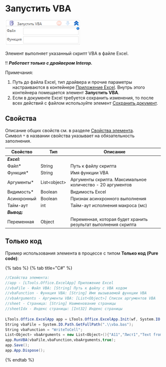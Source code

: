 # Запустить VBA

![](<../../../.gitbook/assets/image (577).png>)

Элемент выполняет указанный скрипт VBA в файле Excel. 

:bangbang: ***Работает только с драйвером Interop.***

Примечания:

1. Путь до файла Excel, тип драйвера и прочие параметры настраиваются в контейнере [Приложение Excel](https://docs.primo-rpa.ru/primo-rpa/g_elements/el_basic/els_excel/el_excel_app). Внутрь этого контейнера помещается элемент **Запустить VBA**.
2. Если в документе Excel требуется сохранить изменения, то после всех действий с файлом используйте элемент [Сохранить документ](https://docs.primo-rpa.ru/primo-rpa/g_elements/el_basic/els_excel/el_excel_save).

## Свойства

Описание общих свойств см. в разделе [Свойства элемента](https://docs.primo-rpa.ru/primo-rpa/primo-studio/process/elements#svoistva-elementa).\
Символ `*` в названии свойства указывает на обязательность заполнения.

| Свойство    | Тип           | Описание                     |
| ----------- | ------------- | ---------------------------- |
| ***Excel:*** |              |                              |
| Файл\*      | String        | Путь к файлу скрипта         |
| Функция\*   | String        | Имя функции VBA              |
| Аргументы\* | List\<object> | Аргументы скрипта. Максимальное количество - 20 аргументов |
| Видимость\* | Boolean       | Видимость Excel              |
| Асинхронный | Boolean       | Признак асинхронного выполнения |
| Тайм-аут    | int           | Тайм-аут исполнения макроса (мс) |
| ***Вывод:*** |              |                              |
| Переменная  | Object        | Переменная, которая будет хранить результат выполнения скрипта |

## Только код

Пример использования элемента в процессе с типом **Только код (Pure code)**:

{% tabs %}
{% tab title="C#" %}
```csharp
//Свойства элемента:
//app - [LTools.Office.ExcelApp] Приложение Excel
//vbaFile - Файл VBA: [String] Путь к файлу с VBA кодом 
//vbaFunction - Функция VBA: [String] Имя вызываемой функции VBA
//vbaArguments - Аргументы VBA: [List<Object>] Список аргументов VBA
//sheet - Страница: [String] Наименование страницы
//sheetIdx - Индекс страницы: [Int32] Индекс страницы
		
LTools.Office.ExcelApp app = LTools.Office.ExcelApp.Init(wf, System.IO.Path.GetFullPath(".\\searching.xlsx"), ";", LTools.Office.Model.InteropTypes.Interop);
String vbaFile = System.IO.Path.GetFullPath(".\\vba.bas");
String vbaFunction = "WriteToCell";
List<Object> vbaArguments = new List<Object>(){"A11","Лист1","Text from Primo"};
app.RunVBA(vbaFile,vbaFunction,vbaArguments,true);
app.Save();
app.App.Dispose();
```
{% endtab %}

